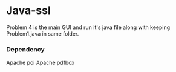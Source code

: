 # Java-ssl
Problem 4 is the main GUI and run it's java file along with keeping Problem1.java in same folder.

### Dependency
Apache poi
Apache pdfbox
